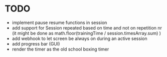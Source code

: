 # TODO
* implement pause resume functions in session 
* add support for Session repeated based on time and not on repetition nr (it might be done as math.floor(trainingTime / session.timesArray.sum) )
* add webhook to let screen be always on during an active session
* add progress bar (GUI)
* render the timer as the old school boxing timer